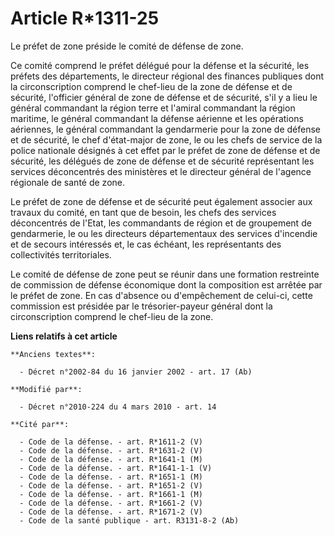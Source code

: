 # Article R*1311-25

Le préfet de zone préside le comité de défense de zone.

Ce comité comprend le préfet délégué pour la défense et la sécurité, les préfets des départements, le directeur régional des
finances publiques dont la circonscription comprend le chef-lieu de la zone de défense et de sécurité, l'officier général de
zone de défense et de sécurité, s'il y a lieu le général commandant la région terre et l'amiral commandant la région
maritime, le général commandant la défense aérienne et les opérations aériennes, le général commandant la gendarmerie pour la
zone de défense et de sécurité, le chef d'état-major de zone, le ou les chefs de service de la police nationale désignés à
cet effet par le préfet de zone de défense et de sécurité, les délégués de zone de défense et de sécurité représentant les
services déconcentrés des ministères et le directeur général de l'agence régionale de santé de zone.

Le préfet de zone de défense et de sécurité peut également associer aux travaux du comité, en tant que de besoin, les chefs
des services déconcentrés de l'Etat, les commandants de région et de groupement de gendarmerie, le ou les directeurs
départementaux des services d'incendie et de secours intéressés et, le cas échéant, les représentants des collectivités
territoriales.

Le comité de défense de zone peut se réunir dans une formation restreinte de commission de défense économique dont la
composition est arrêtée par le préfet de zone. En cas d'absence ou d'empêchement de celui-ci, cette commission est présidée
par le trésorier-payeur général dont la circonscription comprend le chef-lieu de la zone.

**Liens relatifs à cet article**

	**Anciens textes**:

	  - Décret n°2002-84 du 16 janvier 2002 - art. 17 (Ab)

	**Modifié par**:

	  - Décret n°2010-224 du 4 mars 2010 - art. 14

	**Cité par**:

	  - Code de la défense. - art. R*1611-2 (V)
	  - Code de la défense. - art. R*1631-2 (V)
	  - Code de la défense. - art. R*1641-1 (M)
	  - Code de la défense. - art. R*1641-1-1 (V)
	  - Code de la défense. - art. R*1651-1 (M)
	  - Code de la défense. - art. R*1651-2 (V)
	  - Code de la défense. - art. R*1661-1 (M)
	  - Code de la défense. - art. R*1661-2 (V)
	  - Code de la défense. - art. R*1671-2 (V)
	  - Code de la santé publique - art. R3131-8-2 (Ab)
